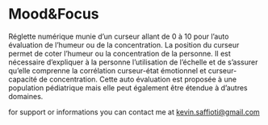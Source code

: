 # Mood&Focus

Réglette numérique munie d’un curseur allant de 0 à 10 pour l’auto évaluation de l’humeur ou de la concentration. La position du curseur permet de coter l’humeur ou la concentration de la personne. Il est nécessaire d’expliquer à la personne l’utilisation de l’échelle et de s’assurer qu’elle comprenne la corrélation curseur-état émotionnel et curseur-capacité de concentration. 
Cette auto évaluation est proposée à une population pédiatrique mais elle peut également être étendue à d’autres domaines. 

for support or informations you can contact me at kevin.saffioti@gmail.com
